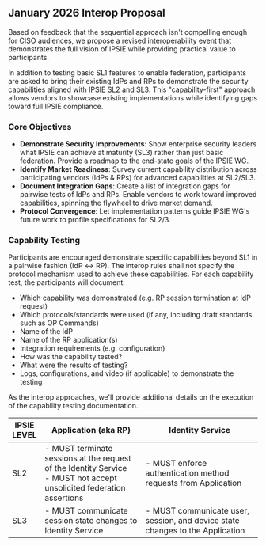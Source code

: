 ## January 2026 Interop Proposal

Based on feedback that the sequential approach isn't compelling enough for CISO audiences, we propose a revised interoperability event that demonstrates the full vision of IPSIE while providing practical value to participants.

In addition to testing basic SL1 features to enable federation, participants are asked to bring their existing IdPs and RPs to demonstrate the security capabilities aligned with [IPSIE SL2 and SL3](https://github.com/openid/ipsie/blob/main/ipsie-levels.md). This "capability-first" approach allows vendors to showcase existing implementations while identifying gaps toward full IPSIE compliance.

### Core Objectives

- **Demonstrate Security Improvements**: Show enterprise security leaders what IPSIE can achieve at maturity (SL3) rather than just basic federation. Provide a roadmap to the end-state goals of the IPSIE WG.
- **Identify Market Readiness**: Survey current capability distribution across participating vendors (IdPs & RPs) for advanced capabilities at SL2/SL3.
- **Document Integration Gaps**: Create a list of integration gaps for pairwise tests of IdPs and RPs.  Enable vendors to work toward improved capabilities, spinning the flywheel to drive market demand. 
- **Protocol Convergence**: Let implementation patterns guide IPSIE WG's future work to profile specifications for SL2/3.

### Capability Testing

Participants are encouraged demonstrate specific capabilities beyond SL1 in a pairwise fashion (IdP ↔ RP). The interop rules shall not specify the protocol mechanism used to achieve these capabilities.  For each capability test, the participants will document:

- Which capability was demonstrated (e.g. RP session termination at IdP request)
- Which protocols/standards were used (if any, including draft standards such as OP Commands)
- Name of the IdP
- Name of the RP application(s)
- Integration requirements (e.g. configuration)
- How was the capability tested?
- What were the results of testing?
- Logs, configurations, and video (if applicable) to demonstrate the testing

As the interop approaches, we'll provide additional details on the execution of the capability testing documentation.


| IPSIE<br>LEVEL|   Application (aka RP)                                                 |  Identity Service                                                                                             |
|---------------|----------------------------------------------------------------------------|----------------------------------------------------------------------------------------------------------------|
| SL2           |  - MUST terminate sessions at the request of the Identity Service <br> - MUST not accept unsolicited federation assertions| - MUST enforce authentication method requests from Application |
| SL3           |  - MUST communicate session state changes to Identity Service | - MUST communicate user, session, and device state changes to the Application |

